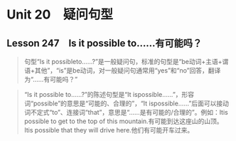 ﻿ # Unit 20　疑问句型
 ## Lesson 247　Is it possible to……有可能吗？
 
> 句型“Is it possibleto……?”是一般疑问句，标准的句型是“be动词+主语+谓语+其他”，“is”是be动词，对一般疑问句通常用“yes”和“no”回答，翻译为“……有可能吗？”

> “Is it possible to……?”的陈述句型是“It ispossible……”，形容词“possible”的意思是“可能的、合理的”，“It ispossible……”后面可以接动词不定式“to”、连接词“that”，意思是“……是有可能的/合理的”。例如：Itis possible to get to the top of this mountain.有可能到达这座山的山顶。Itis possible that they will drive here.他们有可能开车过来。


 